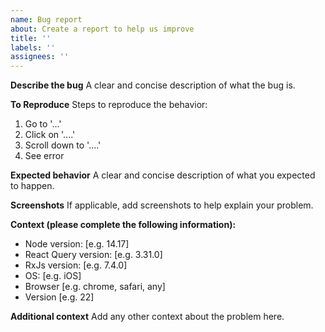 ```yaml
---
name: Bug report
about: Create a report to help us improve
title: ''
labels: ''
assignees: ''
---
```


**Describe the bug**
A clear and concise description of what the bug is.

**To Reproduce**
Steps to reproduce the behavior:

1. Go to '...'
2. Click on '....'
3. Scroll down to '....'
4. See error

**Expected behavior**
A clear and concise description of what you expected to happen.

**Screenshots**
If applicable, add screenshots to help explain your problem.

**Context (please complete the following information):**

- Node version: [e.g. 14.17]
- React Query version: [e.g. 3.31.0]
- RxJs version: [e.g. 7.4.0]
- OS: [e.g. iOS]
- Browser [e.g. chrome, safari, any]
- Version [e.g. 22]

**Additional context**
Add any other context about the problem here.
